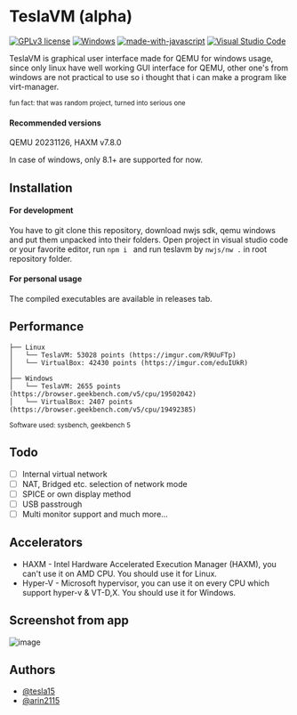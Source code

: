 
# TeslaVM (alpha)
[![GPLv3 license](https://img.shields.io/badge/License-GPLv3-blue.svg)](http://perso.crans.org/besson/LICENSE.html)
[![Windows](https://badgen.net/badge/icon/windows?icon=windows&label)](https://microsoft.com/windows/)
[![made-with-javascript](https://img.shields.io/badge/Made%20with-JavaScript-1f425f.svg)](https://www.javascript.com)
[![Visual Studio Code](https://img.shields.io/badge/--007ACC?logo=visual%20studio%20code&logoColor=ffffff)](https://code.visualstudio.com/)



TeslaVM is graphical user interface made for QEMU for windows usage, since only linux have well working GUI interface for QEMU, other one's from windows are not practical to use so i thought that i can make a program like virt-manager.&nbsp;&nbsp;&nbsp;

<sub>fun fact: that was random project, turned into serious one</sub>

#### Recommended versions
QEMU 20231126, HAXM v7.8.0

In case of windows, only 8.1+ are supported for now.

## Installation
#### For development
You have to git clone this repository, download nwjs sdk, qemu windows and put them unpacked into their folders. Open project in visual studio code or your favorite editor, run `npm i ` and run teslavm by `nwjs/nw .` in root repository folder.

#### For personal usage
The compiled executables are available in releases tab.

## Performance 
```
├── Linux
│   └── TeslaVM: 53028 points (https://imgur.com/R9UuFTp)
│   └── VirtualBox: 42430 points (https://imgur.com/eduIUkR)
│
├── Windows
│   └── TeslaVM: 2655 points (https://browser.geekbench.com/v5/cpu/19502042)
│   └── VirtualBox: 2407 points (https://browser.geekbench.com/v5/cpu/19492385)
```
<sub>Software used: sysbench, geekbench 5</sub>


## Todo
- [ ]  Internal virtual network
- [ ]  NAT, Bridged etc. selection of network mode 
- [ ]  SPICE or own display method
- [ ]  USB passtrough 
- [ ]  Multi monitor support
and much more...

## Accelerators
  - HAXM - Intel Hardware Accelerated Execution Manager (HAXM), you can't use it on AMD CPU. You should use it for Linux.
  - Hyper-V - Microsoft hypervisor, you can use it on every CPU which support hyper-v & VT-D,X. You should use it for Windows.


## Screenshot from app
![image](https://user-images.githubusercontent.com/117595540/211153897-01a6bf0f-85f7-4c82-bbcc-ee35e7281f3b.png)


## Authors

- [@tesla15](https://www.github.com/tesla15)
- [@arin2115](https://www.github.com/arin2115)

